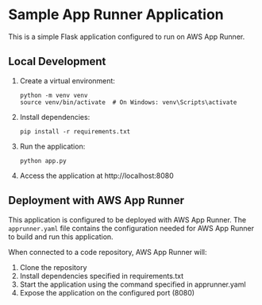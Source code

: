 # Sample App Runner Application

This is a simple Flask application configured to run on AWS App Runner.

## Local Development

1. Create a virtual environment:
   ```
   python -m venv venv
   source venv/bin/activate  # On Windows: venv\Scripts\activate
   ```

2. Install dependencies:
   ```
   pip install -r requirements.txt
   ```

3. Run the application:
   ```
   python app.py
   ```

4. Access the application at http://localhost:8080

## Deployment with AWS App Runner

This application is configured to be deployed with AWS App Runner. The `apprunner.yaml` file contains the configuration needed for AWS App Runner to build and run this application.

When connected to a code repository, AWS App Runner will:
1. Clone the repository
2. Install dependencies specified in requirements.txt
3. Start the application using the command specified in apprunner.yaml
4. Expose the application on the configured port (8080)
